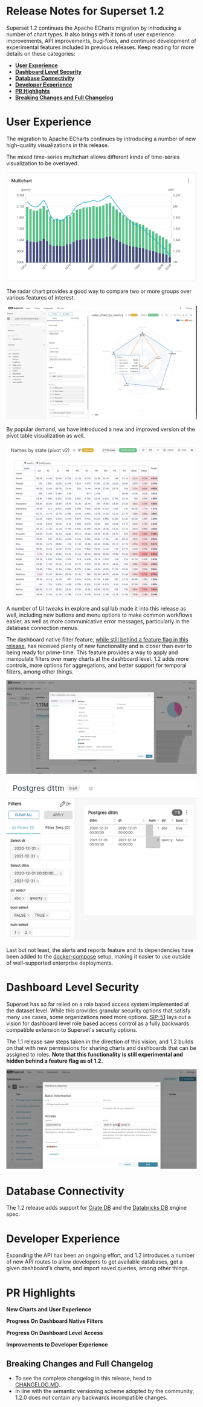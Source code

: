 <!--
Licensed to the Apache Software Foundation (ASF) under one
or more contributor license agreements.  See the NOTICE file
distributed with this work for additional information
regarding copyright ownership.  The ASF licenses this file
to you under the Apache License, Version 2.0 (the
"License"); you may not use this file except in compliance
with the License.  You may obtain a copy of the License at

  http://www.apache.org/licenses/LICENSE-2.0

Unless required by applicable law or agreed to in writing,
software distributed under the License is distributed on an
"AS IS" BASIS, WITHOUT WARRANTIES OR CONDITIONS OF ANY
KIND, either express or implied.  See the License for the
specific language governing permissions and limitations
under the License.
-->

# Release Notes for Superset 1.2

Superset 1.2 continues the Apache ECharts migration by introducing a number of chart types. It also brings with it tons of user experience improvements, API improvements, bug-fixes, and continued development of experimental features included in previous releases. Keep reading for more details on these categories:

- [**User Experience**](#user-experience)
- [**Dashboard Level Security**](#dashboard-level-security)
- [**Database Connectivity**](#database-connectivity)
- [**Developer Experience**](#developer-experience)
- [**PR Highlights**](#pr-highlights)
- [**Breaking Changes and Full Changelog**](#breaking-changes-and-full-changelog)

# User Experience

The migration to Apache ECharts continues by introducing a number of new high-quality visualizations in this release.

The mixed time-series multichart allows different kinds of time-series visualization to be overlayed.

![mixed time series](media/time_series_multichart.png)

The radar chart provides a good way to compare two or more groups over various features of interest.

![radar chart](media/radar_chart.png)

By popular demand, we have introduced a new and improved version of the pivot table visualization as well.

![pivot table](media/pivot_table_v2.png)

A number of UI tweaks in explore and sql lab made it into this release as well, including new buttons and menu options to make common workflows easier, as well as more communicative error messages, particularly in the database connection menus.

The dashboard native filter feature, [while still behind a feature flag in this release](https://github.com/apache/superset/blob/master/RELEASING/release-notes-1-0/README.md#feature-flags), has received plenty of new functionality and is closer than ever to being ready for prime-time. This feature provides a way to apply and manipulate filters over many charts at the dashboard level. 1.2 adds more controls, more options for aggregations, and better support for temporal filters, among other things.

![Native Filter](media/native_filters.png)

![Native Filter](media/native_filters_temporal.png)

Last but not least, the alerts and reports feature and its dependencies have been added to the [docker-compose](https://superset.apache.org/docs/installation/installing-superset-using-docker-compose) setup, making it easier to use outside of well-supported enterprise deployments.


# Dashboard Level Security

Superset has so far relied on a role based access system implemented at the dataset level. While this provides granular security options that satisfy many use cases, some organizations need more options. [SIP-51](https://github.com/apache/superset/issues/10408) lays out a vision for dashboard level role based access control as a fully backwards compatible extension to Superset's security options.

The 1.1 release saw steps taken in the direction of this vision, and 1.2 builds on that with new permissions for sharing charts and dashboards that can be assigned to roles. **Note that this functionality is still experimental and hidden behind a feature flag as of 1.2.**

![dashboard rbac](media/dashboard_rbac.png)

# Database Connectivity
The 1.2 release adds support for [Crate DB](https://github.com/apache/superset/pull/13152) and the [Databricks DB](https://github.com/apache/superset/pull/13682) engine spec.


# Developer Experience
Expanding the API has been an ongoing effort, and 1.2 introduces a number of new API routes to allow developers to get available databases, get a given dashboard's charts, and import saved queries, among other things.

# PR Highlights

**New Charts and User Experience**


**Progress On Dashboard Native Filters**


**Progress On Dashboard Level Access**


**Improvements to Developer Experience**


## Breaking Changes and Full Changelog

- To see the complete changelog in this release, head to [CHANGELOG.MD](https://github.com/apache/superset/blob/master/CHANGELOG.md).
- In line with the semantic versioning scheme adopted by the community, 1.2.0 does not contain any backwards incompatible changes.


